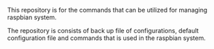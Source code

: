 This repository is for the commands that can be utilized for managing raspbian system.

The repository is consists of back up file of configurations, default configuration file and commands that is used in the raspbian system.
